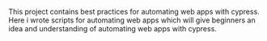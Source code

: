 This project contains best practices for automating web apps with cypress.
Here i wrote scripts for automating web apps which will give beginners an idea and understanding of automating web apps with cypress.
